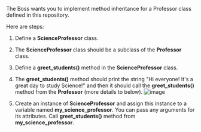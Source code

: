 The Boss wants you to implement method inheritance for a Professor class defined in this repository.

Here are steps:
1. Define a **ScienceProfessor** class.
2. The **ScienceProfessor** class should be a subclass of the **Professor** class. 
3. Define a **greet_students()** method in the **ScienceProfessor** class.
4. The **greet_students()** method should print the string "Hi everyone! It's a great day to study Science!" and then it should call the **greet_students()** method from the **Professor** (more details to below).
![image](https://github.com/ism-courses/OOP-Mini-Project-9/assets/152141243/c6486901-5fd8-4657-88f7-12f27b5f4ec6)

5. Create an instance of **ScienceProfessor** and assign this instance to a variable named **my_science_professor**. You can pass any arguments for its attributes.
Call **greet_students()** method from **my_science_professor**.
